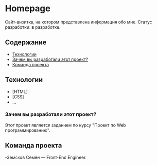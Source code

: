# Homepage
Сайт-визитка, на котором представлена информация обо мне. Статус разработки: в разработке.

## Содержание
- [Технологии](#технологии)
- [Зачем вы разработали этот проект?](#зачем-вы-разработали-этот-проект)
- [Команда проекта](#команда-проекта)

## Технологии
- [HTML]
- [CSS]
- ...

### Зачем вы разработали этот проект?
Этот проект является заданием по курсу "Проект по Web программированию".

## Команда проекта
-Земсков Семён — Front-End Engineer.
